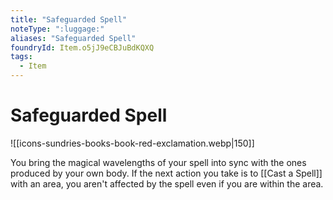 ```yaml
---
title: "Safeguarded Spell"
noteType: ":luggage:"
aliases: "Safeguarded Spell"
foundryId: Item.o5jJ9eCBJuBdKQXQ
tags:
  - Item
---
```


# Safeguarded Spell
![[icons-sundries-books-book-red-exclamation.webp|150]]

You bring the magical wavelengths of your spell into sync with the ones produced by your own body. If the next action you take is to [[Cast a Spell]] with an area, you aren't affected by the spell even if you are within the area.
